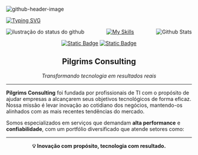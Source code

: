 ![github-header-image](https://i.imgur.com/Nn6iekV.jpeg)

<a href="https://git.io/typing-svg"><img src="https://readme-typing-svg.herokuapp.com?font=Fira+Code&size=19&duration=3500&pause=1000&color=FFFFFF&width=587&separator=%3E&lines=System.out.println(%22Hello%2C+World!%22);%3Eecho+%22Hello%2C+World!%22;%3EConsole.WriteLine(%22Hello%2C+World!%22);%3Ecout+%3C%3C+%22Hello%2C+World!%22+%3C%3C+endl;%3Econsole.log(%22Hello%2C+World!%22);%3ESELECT+nome++FROM+pessoas++WHERE+nome+%3D+'Pilgrims';" alt="Typing SVG" />
</a>


<p align="center">
<img align='left' src="https://github-readme-stats.vercel.app/api?username=PilgrimsCode&show_icons=true&title_color=FFFFFF&text_color=FFFFFF&icon_color=FFFFFF&bg_color=0D1017&cache_seconds=2300&hide_border=true" alt="ilustração do status do github">
  
<img
        align="right"
        src="https://github-readme-stats.vercel.app/api/top-langs/?username=PilgrimsCode&show_icons=true&title_color=FFFFFF&text_color=FFFFFF&icon_color=FFFFFF&bg_color=0D1017&cache_seconds=2300&hide_border=true"
        alt="Github Stats"
      />
</p>


<div align="center">
  
[![My Skills](https://skillicons.dev/icons?i=js,ts,react,nodejs,docker,supabase,html,css,tailwind,remix,bun,git,figma,vscode)](https://skillicons.dev)
</div>

<div align="center">

[![Static Badge](https://img.shields.io/badge/website-blac)](https://pilgrimsconsulting.com.br/)
[![Static Badge](https://img.shields.io/badge/linkedin-black)](https://br.linkedin.com/company/pilgrims-consulting)
</div>

<div align="center">
  <h2>Pilgrims Consulting</h2>
  <p><em>Transformando tecnologia em resultados reais</em></p>
</div>

<hr>

<p>
  <strong>Pilgrims Consulting</strong> foi fundada por profissionais de TI com o propósito de ajudar empresas a alcançarem seus objetivos tecnológicos de forma eficaz. Nossa missão é levar inovação ao cotidiano dos negócios, mantendo-os alinhados com as mais recentes tendências do mercado.
</p>

<p>
  Somos especializados em serviços que demandam <strong>alta performance</strong> e <strong>confiabilidade</strong>, com um portfólio diversificado que atende setores como:
</p>

<hr>

<p align="center">
  <strong>💡 Inovação com propósito, tecnologia com resultado.</strong>
</p>
